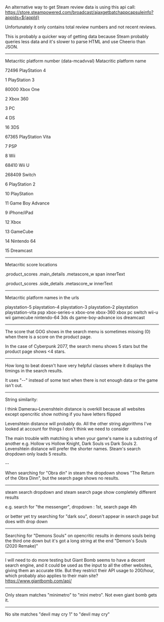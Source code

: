 An alternative way to get Steam review data is using this api call: https://store.steampowered.com/broadcast/ajaxgetbatchappcapsuleinfo?appids=${appId}

Unfortunately it only contains total review numbers and not recent reviews.

This is probably a quicker way of getting data because Steam probably queries less data and it's slower to parse HTML and use Cheerio than JSON.

---

Metacritic platform number (data-mcadvval)
Matacritic platform name

72496
PlayStation 4

1
PlayStation 3

80000
Xbox One

2
Xbox 360

3
PC

4
DS

16
3DS

67365
PlayStation Vita

7
PSP

8
Wii

68410
Wii U

268409
Switch

6
PlayStation 2

10
PlayStation

11
Game Boy Advance

9
iPhone/iPad

12
Xbox

13
GameCube

14
Nintendo 64

15
Dreamcast

---

Metacritic score locations

.product_scores
    .main_details
        .metascore_w
            span
                innerText

.product_scores
    .side_details
        .metascore_w
            innerText

---

Metacritic platform names in the urls

playstation-5
playstation-4
playstation-3
playstation-2
playstation
playstation-vita
psp
xbox-series-x
xbox-one
xbox-360
xbox
pc
switch
wii-u
wii
gamecube
nintendo-64
3ds
ds
game-boy-advance
ios
dreamcast

---

The score that GOG shows in the search menu is sometimes missing (0) when there is a score on the product page.

In the case of Cyberpunk 2077, the search menu shows 5 stars but the product page shows <4 stars.

---

How long to beat doesn't have very helpful classes where it displays the timings in the search results.

It uses "--" instead of some text when there is not enough data or the game isn't out.

---

String similarity:

I think Damerau–Levenshtein distance is overkill because all websites except opencritic show nothing if you have letters flipped

Levenshtein distance will probably do. All the other string algorithms I've looked at account for things I don't think we need to consider

The main trouble with matching is when your game's name is a substring of another e.g. Hollow vs Hollow Knight, Dark Souls vs Dark Souls 2. Levenshtein distance will prefer the shorter names.
Steam's search dropdown only loads 5 results.

--

When searching for "Obra din" in steam the dropdown shows "The Return of the Obra Dinn", but the search page shows no results.

---

steam search dropdown and steam search page show completely different results

e.g. search for "the messenger", dropdown : 1st, search page 4th

or better yet try searching for "dark sou", doesn't appear in search page but does with drop down

---

Searching for "Demons Souls" on opencritic results in demons souls being the third one down but it's got a long string at the end "Demon's Souls (2020 Remake)"

---

I will need to do more testing but Giant Bomb seems to have a decent search engine, and it could be used as the input to all the other websites, giving them an accurate title. But they restrict their API usage to 200/hour, which probably also applies to their main site? https://www.giantbomb.com/api/

---

Only steam matches "minimetro" to "mini metro". Not even giant bomb gets it.

---

No site matches "devil may cry 1" to "devil may cry"
